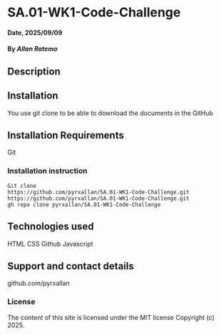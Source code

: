 # SA.01-WK1-Code-Challenge

#### Date, 2025/09/09

#### By *Allan Ratemo*

## Description


## Installation
You use git clone to be able to download the documents in the GitHub

## Installation Requirements
Git

### Installation instruction
```
Git clone 
https://github.com/pyrxallan/SA.01-WK1-Code-Challenge.git
https://github.com/pyrxallan/SA.01-WK1-Code-Challenge.git
gh repo clone pyrxallan/SA.01-WK1-Code-Challenge
```

## Technologies used
HTML
CSS
Github
Javascript

## Support and contact details
github.com/pyrxallan

### License
The content of this site is licensed under the MIT license
Copyright (c) 2025.
